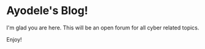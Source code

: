# Ayodele's Blog!

I'm glad you are here. This will be an open forum for all cyber related topics. 

Enjoy!

